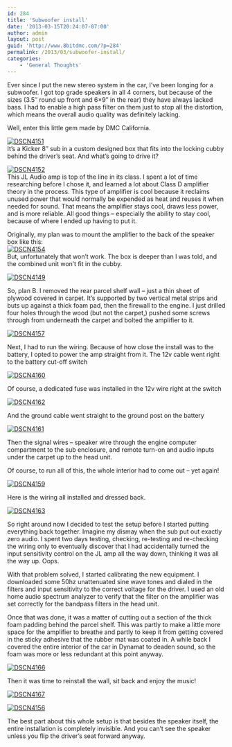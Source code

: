 ```yaml
---
id: 284
title: 'Subwoofer install'
date: '2013-03-15T20:24:07-07:00'
author: admin
layout: post
guid: 'http://www.8bitdmc.com/?p=284'
permalink: /2013/03/subwoofer-install/
categories:
    - 'General Thoughts'
---
```


Ever since I put the new stereo system in the car, I’ve been longing for a subwoofer. I got top grade speakers in all 4 corners, but because of the sizes (3.5″ round up front and 6×9″ in the rear) they have always lacked bass. I had to enable a high pass filter on them just to stop all the distortion, which means the overall audio quality was definitely lacking.

Well, enter this little gem made by DMC California.

[![DSCN4151](assets/images/2013/03/DSCN4151-300x224.jpg)](assets/images/2013/03/DSCN4151.jpg)  
It’s a Kicker 8″ sub in a custom designed box that fits into the locking cubby behind the driver’s seat. And what’s going to drive it?

[![DSCN4152](assets/images/2013/03/DSCN4152-300x224.jpg)](assets/images/2013/03/DSCN4152.jpg)  
This JL Audio amp is top of the line in its class. I spent a lot of time researching before I chose it, and learned a lot about Class D amplifier theory in the process. This type of amplifier is cool because it reclaims unused power that would normally be expended as heat and reuses it when needed for sound. That means the amplifier stays cool, draws less power, and is more reliable. All good things – especially the ability to stay cool, because of where I ended up having to put it.

Originally, my plan was to mount the amplifier to the back of the speaker box like this:  
[![DSCN4154](assets/images/2013/03/DSCN4154-300x224.jpg)](assets/images/2013/03/DSCN4154.jpg)  
But, unfortunately that won’t work. The box is deeper than I was told, and the combined unit won’t fit in the cubby.

[![DSCN4149](assets/images/2013/03/DSCN4149-300x224.jpg)](assets/images/2013/03/DSCN4149.jpg)

So, plan B. I removed the rear parcel shelf wall – just a thin sheet of plywood covered in carpet. It’s supported by two vertical metal strips and buts up against a thick foam pad, then the firewall to the engine. I just drilled four holes through the wood (but not the carpet,) pushed some screws through from underneath the carpet and bolted the amplifier to it.

[![DSCN4157](assets/images/2013/03/DSCN4157-300x224.jpg)](assets/images/2013/03/DSCN4157.jpg)

Next, I had to run the wiring. Because of how close the install was to the battery, I opted to power the amp straight from it. The 12v cable went right to the battery cut-off switch

[![DSCN4160](assets/images/2013/03/DSCN4160-300x224.jpg)](assets/images/2013/03/DSCN4160.jpg)

Of course, a dedicated fuse was installed in the 12v wire right at the switch

[![DSCN4162](assets/images/2013/03/DSCN4162-300x224.jpg)](assets/images/2013/03/DSCN4162.jpg)

And the ground cable went straight to the ground post on the battery

[![DSCN4161](assets/images/2013/03/DSCN4161-300x224.jpg)](assets/images/2013/03/DSCN4161.jpg)

Then the signal wires – speaker wire through the engine computer compartment to the sub enclosure, and remote turn-on and audio inputs under the carpet up to the head unit.

Of course, to run all of this, the whole interior had to come out – yet again!

[![DSCN4159](assets/images/2013/03/DSCN4159-300x224.jpg)](assets/images/2013/03/DSCN4159.jpg)

Here is the wiring all installed and dressed back.

[![DSCN4163](assets/images/2013/03/DSCN4163-300x224.jpg)](assets/images/2013/03/DSCN4163.jpg)

So right around now I decided to test the setup before I started putting everything back together. Imagine my dismay when the sub put out exactly zero audio. I spent two days testing, checking, re-testing and re-checking the wiring only to eventually discover that I had accidentally turned the input sensitivity control on the JL amp all the way down, thinking it was all the way up. Oops.

With that problem solved, I started calibrating the new equipment. I downloaded some 50hz unattenuated sine wave tones and dialed in the filters and input sensitivity to the correct voltage for the driver. I used an old home audio spectrum analyzer to verify that the filter on the amplifier was set correctly for the bandpass filters in the head unit.

Once that was done, it was a matter of cutting out a section of the thick foam padding behind the parcel shelf. This was partly to make a little more space for the amplifier to breathe and partly to keep it from getting covered in the sticky adhesive that the rubber mat was coated in. A while back I covered the entire interior of the car in Dynamat to deaden sound, so the foam was more or less redundant at this point anyway.

[![DSCN4166](assets/images/2013/03/DSCN4166-300x224.jpg)](assets/images/2013/03/DSCN4166.jpg)

Then it was time to reinstall the wall, sit back and enjoy the music!

[![DSCN4167](assets/images/2013/03/DSCN4167-300x224.jpg)](assets/images/2013/03/DSCN4167.jpg)

[![DSCN4156](assets/images/2013/03/DSCN4156-300x224.jpg)](assets/images/2013/03/DSCN4156.jpg)

The best part about this whole setup is that besides the speaker itself, the entire installation is completely invisible. And you can’t see the speaker unless you flip the driver’s seat forward anyway.